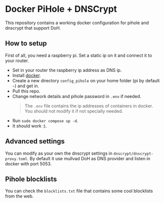 # Docker PiHole + DNSCrypt

This repository contains a working docker configuration for pihole and dnscrypt that support DoH.

## How to setup

First of all, you need a raspberry pi. Set a static ip on it and connect it to your router.

- Set in your router the raspberry ip address as DNS ip. 
- Install [docker](https://docs.docker.com/engine/install/raspberry-pi-os/).
- Create a new directory ```config_pihole``` on your home folder (pi by default ```~```) and get in.
- Pull this repo.
- Change network details and pihole password in ```.env``` if needed.
    > The ```.env``` file contains the ip addresses of containers in docker. You should not modify it if not specially needed.
- Run ```sudo docker compose up -d```.
- It should work :).


## Advanced settings

You can modify as your own the dnscrypt settings in ```dnscrypt/dnscrypt-proxy.toml```.
By default it use mullvad DoH as DNS provider and listen in docker with port 5053.

## Pihole blocklists

You can check the ```blocklists.txt``` file that contains some cool blocklists from the web.
